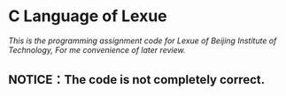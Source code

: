 # C Language of Lexue
*This is the programming assignment code for Lexue of Beijing Institute of Technology, For me convenience of later review.*

## **NOTICE：The code is not completely correct.**
